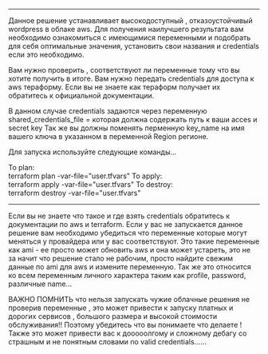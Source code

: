 *********************************************
Данное решение устанавливает высокодоступный , отказоустойчивый wordpress в облаке aws. 
Для получения наилучшего результата вам необходимо ознакомиться с имеющимися переменными и подобрать для себя оптимальные значения, установить свои названия и credentials если это необходимо.

Вам нужно проверить , соответствуют ли переменные тому что вы хотите получить в итоге. Вам нужно передать  credentials для доступа к aws тераформу. Если вы не знаете как тераформ получает их обратитесь к официальной документации. 

В данном случае credentials задаются через переменную shared_credentials_file =       которая должна  содержать путь к ваши acces и secret key
Так же вы должны поменять перменную key_name на имя вашего ключа в указанном в переменной Region регионе.

Для запуска используйте следующие команды...
  
  To plan:   
  terraform plan -var-file="user.tfvars"
  To apply:    
  terraform apply -var-file="user.tfvars"
  To destroy:    
  terraform destroy -var-file="user.tfvars"

  *********************************
Если вы не знаете что такое и где взять credentials обратитесь к документации по aws и terraform.
Если у вас не запускается данное решение вам необходимо убедиться что переменные которые могут меняться у провайдера или у вас соответствуют.
Это такие переменные как ami - ее просто может обновить aws и она может устареть, это не за начит что решение стало не рабочим, просто найдите свежим данные по ami для aws и измените переменную.
Так же это относится ко всем переменным личного характера таким как profile, password,  различные name...

ВАЖНО ПОМНИТЬ что нельзя запускать чужие облачные решения не проверив переменные , это может привести к запуску платных и дорогих сервисов , большого размера и высокой стоимости обслуживания!! Поэтому убедитесь что вы понимаете что делаете ! Также это может привести вас к дооооолгому и сложному дебагу со страшным и не понятным словами no valid credentials......
